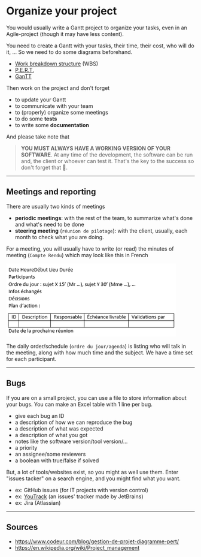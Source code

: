 # Organize your project

You would usually write a Gantt project to organize your tasks, even in an Agile-project (though it may have less content).

You need to create a Gantt with your tasks, their time, their cost, who will do it, ... So we need to do some diagrams beforehand.

* [Work breakdown structure](tools/wbs.md) (WBS)
* [P.E.R.T.](tools/pert.md)
* [GanTT](tools/gantt.md)

Then work on the project and don't forget

* to update your Gantt
* to communicate with your team
* to (properly) organize some meetings
* to do some **tests**
* to write some **documentation**

And please take note that

> **YOU MUST ALWAYS HAVE A WORKING VERSION OF YOUR SOFTWARE**. At any time of the development, the software can be run and, the client or whoever can test it. That's the key to the success so don't forget that 🧐.

<hr class="sl">

## Meetings and reporting

There are usually two kinds of meetings

* **periodic meetings**: with the rest of the team, to summarize what's done and what's need to be done
* **steering meeting** (``réunion de pilotage``): with the client, usually, each month to check what you are doing.
  
For a meeting, you will usually have to write (or read) the minutes of meeting (``Compte Rendu``) which may look like this in French

![minutes of meeting in French](tools/images/cr.png)

The daily order/schedule (``ordre du jour/agenda``) is listing who will talk in the meeting, along with how much time and the subject. We have a time set for each participant.

<hr class="sr">

## Bugs

If you are on a small project, you can use a file to store information about your bugs. You can make an Excel table with 1 line per bug.

* give each bug an ID
* a description of how we can reproduce the bug
* a description of what was expected
* a description of what you got
* notes like the software version/tool version/...
* a priority
* an assignee/some reviewers
* a boolean with true/false if solved

But, a lot of tools/websites exist, so you might as well use them. Enter "issues tacker" on a search engine, and you might find what you want. 

* ex: GitHub issues (for IT projects with version control)
* ex: [YouTrack](https://www.jetbrains.com/youtrack/) (an issues' tracker made by JetBrains)
* ex: Jira (Atlassian)

<hr class="sl">

## Sources

* <https://www.codeur.com/blog/gestion-de-projet-diagramme-pert/>
* <https://en.wikipedia.org/wiki/Project_management>